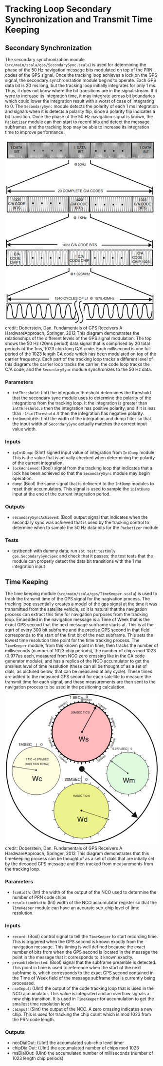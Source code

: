 # Tracking Loop Secondary Synchronization and Transmit Time Keeping

## Secondary Synchronization
The secondary synchronization module (`src/main/scala/gps/SecondarySync.scala`) is used for determining the phase of the 50 Hz navigation message bits modulated on top of the PRN codes of the GPS signal.  Once the tracking loop achieves a lock on the GPS signal, the secondary synchronization module begins to operate. Each GPS data bit is 20 ms long, but the tracking loop initially integrates for only 1 ms.  Thus, it does not know where the bit transitions are in the signal stream. If it were to increase its integration time, it may integrate across bit boundaries which could lower the integration result with a worst of case of integrating to 0. The `SecondarySync` module detects the polarity of each 1 ms integration and signals when it is detects a polarity flip, since a polarity flip indicates a bit transition.  Once the phase of the 50 Hz navigation signal is known, the `Packetizer` module can then start to record bits and detect the message subframes, and the tracking loop may be able to increase its integration time to improve performance.  

![GPS_Signal_Relationship_Diagram](pictures/gps_signal_relationships.PNG)
credit: Doberstein, Dan. Fundamentals of GPS Receivers A HardwareApproach, Springer, 2012
This diagram demonstrates the relationships of the different levels of the GPS signal modulation.  The top shows the 50 Hz (20ms period) data signal that is comprised by 20 total periods of the 1ms, 1023 chip long C/A code.  Each millisecond is one full period of the 1023 length CA code which has been modulated on top of the carrier frequency.  Each part of the tracking loop tracks a different level of this diagram: the carrier loop tracks the carrier, the code loop tracks the C/A code, and the `SecondarySync` module synchronizes to the 50 Hz data.

### Parameters
* `intThreshold`: (Int) the integration threshold determines the threshold that the secondary sync module uses to determine the polarity of the integrations from the tracking loop.  It the integration is greater than `intThreshold.S` then the integration has positive polarity, and if it is less than `-1*intThreshold.S` then the integration has negative polarity.
* `intDumpWidth`: (Int) the width of the integration and dump filter so that the input width of `SecondarySync` actually matches the correct input value width.

### Inputs
* `ipIntDump`: (SInt) signed input value of integration from `IntDump` module.  This is the value that is actually checked when determining the polarity of the current integration.
* `lockAchieved`: (Bool) signal from the tracking loop that indicates that a lock has been achieved so that the `SecondarySync` module may begin operation.
* `dump`: (Bool) the same signal that is delivered to the `IntDump` modules to reset their accumulators.  This signal is used to sample the `ipIntDump` input at the end of the current integration period.

### Outputs
* `secondarySyncAchieved`: (Bool) output signal that indicates when the secondary sync was achieved that is used by the tracking control to determine when to sample the 50 Hz data bits for the `Packetizer` module

### Tests
* testbench with dummy data; run `sbt test:testOnly gps.SecondarySyncSpec` and check that it passes; the test tests that the module can properly detect the data bit transitions with the 1 ms integration input

## Time Keeping
The time keeping module (`src/main/scala/gps/TimeKeeper.scala`) is used to track the transmit time of the GPS signal for the nagivation process.  The tracking loop essentially creates a model of the gps signal at the time it was transmitted from the satellite vehicle, so it is natural that the navigation process can extract this time for navigation purposes from the tracking loop.  Embedded in the navigation message is a Time of Week that is the exact GPS second that the next message subframe starts at. This is at the start of every 300 bit subframe and the precise GPS second in that field corresponds to the start of the first bit of the next subframe.  This sets the lowest time resolution time point for the time tracking process.  The `TimeKeeper` module, from this known point in time, then tracks the number of milliseconds (number of 1023 chip periods), the number of chips mod 1023 (0.977us each, measured from NCO zero crossing like in the CA code generator module), and has a replica of the NCO accumulator to get the smallest level of time resolution (these can all be thought of as a set of dials, as pictured below, that can be measured at any cycle). These times are added to the measured GPS second for each satellite to measure the transmit time for each signal, and these measurements are then sent to the navigation process to be used in the positioning calculation.

![Time_Keeping_Diagram](pictures/time_dials.png)
credit: Doberstein, Dan. Fundamentals of GPS Receivers A HardwareApproach, Springer, 2012
This diagram demonstrates that this timekeeping process can be thought of as a set of dials that are intially set by the decoded GPS message and then tracked from measurements from the tracking loop.

### Parameters
* `fcoWidth`: (Int) the width of the output of the NCO used to determine the number of PRN code chips
* `resolutionWidth`: (Int) width of the NCO accumulator register so that the `TimeKeeper` module can have an accurate sub-chip level of time resolution.

### Inputs
* `record`: (Bool) control signal to tell the `TimeKeeper` to start recording time.  This is triggered when the GPS second is known exactly from the navigation message.  This timing is well defined because the exact number of bits from when the GPS second is located in the message the point in the message that it corresponds to it known exaclty.
* `preambleDetected`: (Bool) signal that the subframe preamble is detected.  This point in time is used to reference when the start of the next subframe is, which corresponds to the exact GPS second contained in the Time of Week field of the message subframe that is currently being processed.
* `ncoInput`: (UInt) the output of the code tracking loop that is used in the NCO accumulator. This value is integrated and an overflow signals a new chip transition. It is used in `TimeKeeper` for accumulation to get the smallest time resolution level.
* `caInput`: (SInt) the output of the NCO.  A zero crossing indicates a new chip. This is used for tracking the chip count which is mod 1023 from the PRN code length.

### Outputs
* ncoDialOut: (UInt) the accumulated sub-chip level timer
* chipDialOut: (UInt) the accumulated number of chips mod 1023
* msDialOut: (UInt) the accumulated number of milliseconds (number of 1023 length chip periods)  
